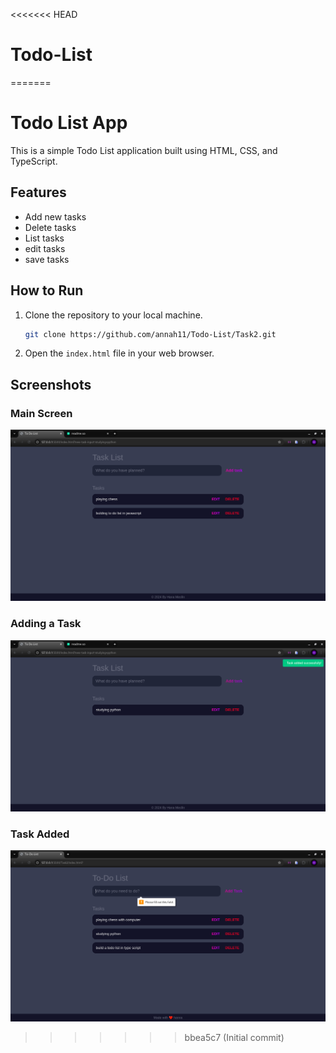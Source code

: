 <<<<<<< HEAD
# Todo-List
=======
# Todo List App

This is a simple Todo List application built using HTML, CSS, and TypeScript.

## Features

- Add new tasks
- Delete tasks
- List tasks
- edit tasks
- save tasks

## How to Run

1. Clone the repository to your local machine.
     ```sh
   git clone https://github.com/annah11/Todo-List/Task2.git
2. Open the `index.html` file in your web browser.

## Screenshots

### Main Screen
![Main Screen](screenshot1.png)

### Adding a Task
![Adding a Task](screenshot2.png)

### Task Added
![Task Added](screenshot3.png)

>>>>>>> bbea5c7 (Initial commit)
